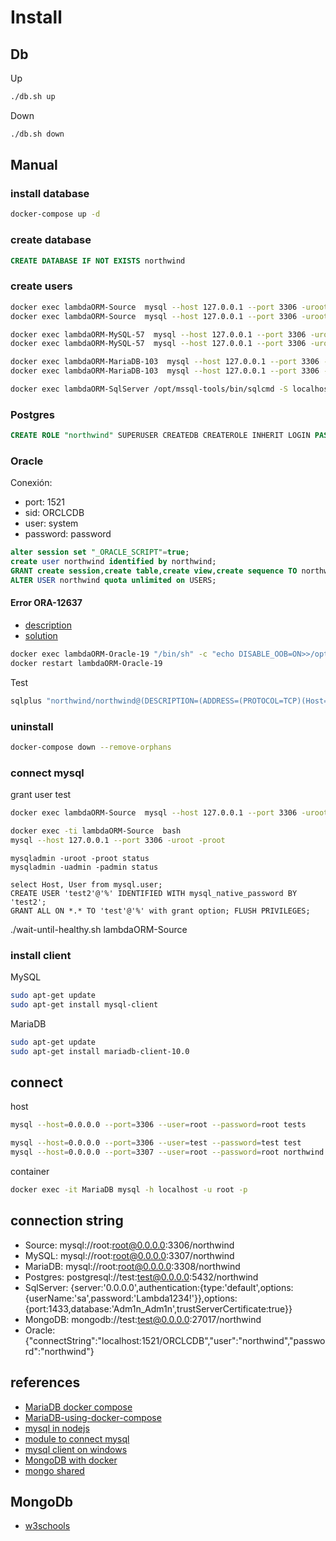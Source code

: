 # Install

## Db

Up

```sh
./db.sh up
```

Down

```sh
./db.sh down
```

## Manual

### install database

``` sh
docker-compose up -d
```

### create database

```sql
CREATE DATABASE IF NOT EXISTS northwind
```

### create users

``` sh
docker exec lambdaORM-Source  mysql --host 127.0.0.1 --port 3306 -uroot -proot -e "CREATE USER IF NOT EXISTS 'test'@'%' IDENTIFIED BY 'test';"
docker exec lambdaORM-Source  mysql --host 127.0.0.1 --port 3306 -uroot -proot -e "GRANT ALL ON *.* TO 'test'@'%' with grant option; FLUSH PRIVILEGES;"

docker exec lambdaORM-MySQL-57  mysql --host 127.0.0.1 --port 3306 -uroot -proot -e "CREATE USER IF NOT EXISTS 'test'@'%' IDENTIFIED BY 'test';"
docker exec lambdaORM-MySQL-57  mysql --host 127.0.0.1 --port 3306 -uroot -proot -e "GRANT ALL ON *.* TO 'test'@'%' with grant option; FLUSH PRIVILEGES;"

docker exec lambdaORM-MariaDB-103  mysql --host 127.0.0.1 --port 3306 -uroot -proot -e "CREATE USER IF NOT EXISTS 'test'@'%' IDENTIFIED BY 'test';"
docker exec lambdaORM-MariaDB-103  mysql --host 127.0.0.1 --port 3306 -uroot -proot -e "GRANT ALL ON *.* TO 'test'@'%' with grant option; FLUSH PRIVILEGES;"

docker exec lambdaORM-SqlServer /opt/mssql-tools/bin/sqlcmd -S localhost -U SA -P "Lambda1234!" -Q "CREATE DATABASE northwind; ALTER DATABASE northwind SET READ_COMMITTED_SNAPSHOT ON;"
```

### Postgres

```sql
CREATE ROLE "northwind" SUPERUSER CREATEDB CREATEROLE INHERIT LOGIN PASSWORD 'northwind';
```

### Oracle

Conexión:

- port: 1521
- sid: ORCLCDB
- user: system
- password: password

```sql
alter session set "_ORACLE_SCRIPT"=true;
create user northwind identified by northwind;
GRANT create session,create table,create view,create sequence TO northwind;
ALTER USER northwind quota unlimited on USERS;
```

#### Error ORA-12637

- [description](https://franckpachot.medium.com/19c-instant-client-and-docker-1566630ab20e)
- [solution](https://github.com/oracle/docker-images/issues/2338)

```sh
docker exec lambdaORM-Oracle-19 "/bin/sh" -c "echo DISABLE_OOB=ON>>/opt/oracle/oradata/dbconfig/ORCLCDB/sqlnet.ora"
docker restart lambdaORM-Oracle-19
```

Test

```sh
sqlplus "northwind/northwind@(DESCRIPTION=(ADDRESS=(PROTOCOL=TCP)(Host=localhost)(Port=1521))(CONNECT_DATA=(SID=ORCLCDB)))"
```

### uninstall

``` sh
docker-compose down --remove-orphans
```

### connect mysql

grant user test

``` sh
docker exec lambdaORM-Source  mysql --host 127.0.0.1 --port 3306 -uroot -proot -e "GRANT ALL ON *.* TO 'test'@'%' with grant option; FLUSH PRIVILEGES;"

```

``` sh
docker exec -ti lambdaORM-Source  bash
mysql --host 127.0.0.1 --port 3306 -uroot -proot
```

``` mysql
mysqladmin -uroot -proot status
mysqladmin -uadmin -padmin status

select Host, User from mysql.user;
CREATE USER 'test2'@'%' IDENTIFIED WITH mysql_native_password BY 'test2';
GRANT ALL ON *.* TO 'test'@'%' with grant option; FLUSH PRIVILEGES;

```

./wait-until-healthy.sh lambdaORM-Source

### install client

MySQL

``` sh
sudo apt-get update
sudo apt-get install mysql-client
```

MariaDB

``` sh
sudo apt-get update
sudo apt-get install mariadb-client-10.0
```

## connect

host

``` sh
mysql --host=0.0.0.0 --port=3306 --user=root --password=root tests

mysql --host=0.0.0.0 --port=3306 --user=test --password=test test
mysql --host=0.0.0.0 --port=3307 --user=root --password=root northwind
```

container

``` sh
docker exec -it MariaDB mysql -h localhost -u root -p 
```

## connection string

- Source: mysql://root:root@0.0.0.0:3306/northwind
- MySQL: mysql://root:root@0.0.0.0:3307/northwind
- MariaDB: mysql://root:root@0.0.0.0:3308/northwind
- Postgres: postgresql://test:test@0.0.0.0:5432/northwind
- SqlServer: {server:'0.0.0.0',authentication:{type:'default',options:{userName:'sa',password:'Lambda1234!'}},options:{port:1433,database:'Adm1n_Adm1n',trustServerCertificate:true}}
- MongoDB: mongodb://test:test@0.0.0.0:27017/northwind
- Oracle:{"connectString":"localhost:1521/ORCLCDB","user":"northwind","password":"northwind"}

## references

- [MariaDB docker compose](https://github.com/monstrenyatko/docker-rpi-mariadb)
- [MariaDB-using-docker-compose](https://learntubes.com/how-to-install-mariadb-using-docker-compose)
- [mysql in nodejs](https://evertpot.com/executing-a-mysql-query-in-nodejs/)
- [module to connect mysql](https://www.npmjs.com/package/mysq)
- [mysql client on windows](https://dev.mysql.com/doc/mysql-shell/8.0/en/mysql-shell-install-windows-quick.html#:~:text=To%20install%20MySQL%20Shell%20on,steps%20in%20the%20Setup%20Wizard.)
- [MongoDB with docker](https://citizix.com/how-to-run-MongoDB-with-docker-and-docker-compose/)
- [mongo shared](https://github.com/bitnami/bitnami-docker-MongoDB/issues/208)

## MongoDb

- [w3schools](https://www.w3schools.com/nodejs/nodejs_mongodb_createcollection.asp)
